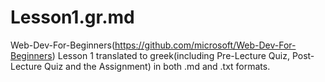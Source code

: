 # Lesson1.gr.md
Web-Dev-For-Beginners(https://github.com/microsoft/Web-Dev-For-Beginners) Lesson 1 translated to greek(including Pre-Lecture Quiz, Post-Lecture Quiz and the Assignment) in both .md and .txt formats.

